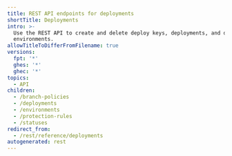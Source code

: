 ```yaml
---
title: REST API endpoints for deployments
shortTitle: Deployments
intro: >-
  Use the REST API to create and delete deploy keys, deployments, and deployment
  environments.
allowTitleToDifferFromFilename: true
versions:
  fpt: '*'
  ghes: '*'
  ghec: '*'
topics:
  - API
children:
  - /branch-policies
  - /deployments
  - /environments
  - /protection-rules
  - /statuses
redirect_from:
  - /rest/reference/deployments
autogenerated: rest
---
```




<!-- Content after this section is automatically generated -->
